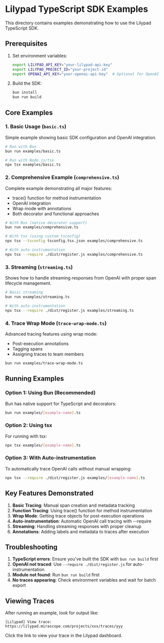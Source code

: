 # Lilypad TypeScript SDK Examples

This directory contains examples demonstrating how to use the Lilypad TypeScript SDK.

## Prerequisites

1. Set environment variables:

   ```bash
   export LILYPAD_API_KEY="your-lilypad-api-key"
   export LILYPAD_PROJECT_ID="your-project-id"
   export OPENAI_API_KEY="your-openai-api-key"  # Optional for OpenAI examples
   ```

2. Build the SDK:
   ```bash
   bun install
   bun run build
   ```

## Core Examples

### 1. Basic Usage (`basic.ts`)

Simple example showing basic SDK configuration and OpenAI integration.

```bash
# Run with Bun
bun run examples/basic.ts

# Run with Node.js/tsx
npx tsx examples/basic.ts
```

### 2. Comprehensive Example (`comprehensive.ts`)

Complete example demonstrating all major features:

- trace() function for method instrumentation
- OpenAI integration
- Wrap mode with annotations
- Both decorator and functional approaches

```bash
# With Bun (native decorator support)
bun run examples/comprehensive.ts

# With tsx (using custom tsconfig)
npx tsx --tsconfig tsconfig.tsx.json examples/comprehensive.ts

# With auto-instrumentation
npx tsx --require ./dist/register.js examples/comprehensive.ts
```

### 3. Streaming (`streaming.ts`)

Shows how to handle streaming responses from OpenAI with proper span lifecycle management.

```bash
# Basic streaming
bun run examples/streaming.ts

# With auto-instrumentation
npx tsx --require ./dist/register.js examples/streaming.ts
```

### 4. Trace Wrap Mode (`trace-wrap-mode.ts`)

Advanced tracing features using wrap mode:

- Post-execution annotations
- Tagging spans
- Assigning traces to team members

```bash
bun run examples/trace-wrap-mode.ts
```

## Running Examples

### Option 1: Using Bun (Recommended)

Bun has native support for TypeScript and decorators:

```bash
bun run examples/[example-name].ts
```

### Option 2: Using tsx

For running with tsx:

```bash
npx tsx examples/[example-name].ts
```

### Option 3: With Auto-instrumentation

To automatically trace OpenAI calls without manual wrapping:

```bash
npx tsx --require ./dist/register.js examples/[example-name].ts
```

## Key Features Demonstrated

1. **Basic Tracing**: Manual span creation and metadata tracking
2. **Function Tracing**: Using trace() function for method instrumentation
3. **Wrap Mode**: Getting trace objects for post-execution operations
4. **Auto-instrumentation**: Automatic OpenAI call tracing with --require
5. **Streaming**: Handling streaming responses with proper cleanup
6. **Annotations**: Adding labels and metadata to traces after execution

## Troubleshooting

1. **TypeScript errors**: Ensure you've built the SDK with `bun run build` first
2. **OpenAI not traced**: Use `--require ./dist/register.js` for auto-instrumentation
3. **Module not found**: Run `bun run build` first
4. **No traces appearing**: Check environment variables and wait for batch export

## Viewing Traces

After running an example, look for output like:

```
[Lilypad] View trace: https://lilypad.mirascope.com/projects/xxx/traces/yyy
```

Click the link to view your trace in the Lilypad dashboard.
